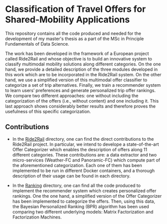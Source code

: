 # Classification of Travel Offers for Shared-Mobility Applications

This repository contains all the code produced and needed for the development of my master's thesis as a part of the MSc in Principle Fundamentals of Data Science.

The work has been developed in the framework of a European project called Ride2Rail and whose objective is to build an innovative system to classify multimodal mobility solutions along different categories.  On the one hand, we provide a detailed description of the three modules developed in this work which are to be incorporated in the Ride2Rail system. On the other hand, we use a simplified version of this multimodal offer classifier to categorize a set of trip alternatives. Finally, we train a recommender system to learn users’ preferences and generate personalized trip offer rankings. We compare two different approaches: one without including the categorization of the offers (i.e., without content) and one including it. This last approach shows considerably better results and therefore proves the usefulness of this specific categorization.

## Contributions

- In the [Ride2Rail][r2r] directory, one can find the direct contributions to the Ride2Rail project. In particular, we intend to develope a state-of-the-art Offer Categorizer which enables the description of offers along 11 different categories. These contributions are: a data extractor and two micro-services (Weather-FC and Panoramic-FC) which compute part of the aforementioned categorization. Each one of them has been implemented to be run in different Docker containers, and a thorough description of their usage can be found in each directory. 

- In the [Ranking][ranking] directory, one can find all the code produced to implement the recommender system which creates personalized offer rankings. One the one hand, a simplified version of the Offer Categorizer has been implemented to categorize the offers. Then, using this data, the Bayesian Personalized Ranking (BPR) algorithm has been used comparing two different underlying models: Matrix Factorization and Factorization Machines.


[r2r]: https://github.com/alexmartinezmiguel/TFM-Travels-Offers-Classification/tree/main/Ride2Rail
[ranking]: https://github.com/alexmartinezmiguel/TFM-Travels-Offers-Classification/tree/main/BPR
